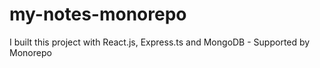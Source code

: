 # my-notes-monorepo
I built this project with React.js, Express.ts and MongoDB - Supported by Monorepo
